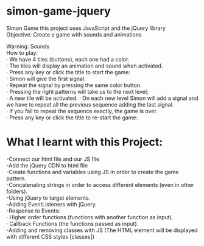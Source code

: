 # simon-game-jquery
Simon Game  this project uses JavaScript and the jQuery library    
Objective: Create a game with sounds and animations

Warning: Sounds    
How to play:    
· We have 4 tiles (buttons), each one had a color.    
· The tiles will display an animation and sound when activated.    
· Press any key or click the title  to start the game:    
· Simon will give the first signal.    
· Repeat the signal by pressing the same color button.  
· Pressing the right patterns will take us to the next level;    
· A new tile will be activated.
· On each new level Simon will add a signal and     
we have to repeat all the previous sequence adding the last signal.    
· If you fail to repeat the sequence exactly, the game is over.     
· Press any key or click the title to re-start the game:    

# What I learnt with this Project:    
-Connect our html file and our JS file    
-Add the jQuery CDN to html file     
-Create functions and variables using JS in order to create the game pattern.    
-Concatenating strings in order to access different elements (even in other folders).     
-Using jQuery to target elements.     
-Adding EventListeners with jQuery.     
-Response to Events:    
  · Higher order functions    (functions with another function as input).     
  · Callback Functions        (the functions passed as input).     
-Adding and removing classes with JS (The HTML element will be displayed with different CSS styles [classes])       
